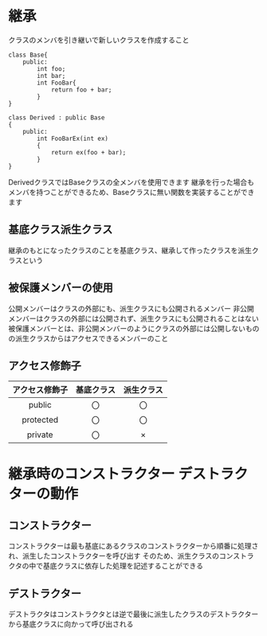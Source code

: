 # 継承
クラスのメンバを引き継いで新しいクラスを作成すること

```
class Base{
	public:
		int foo;
		int bar;
		int FooBar{
			return foo + bar;
		}
}

class Derived : public Base
{
	public:
		int FooBarEx(int ex)
		{
			return ex(foo + bar);
		}
}
```

DerivedクラスではBaseクラスの全メンバを使用できます
継承を行った場合もメンバを持つことができるため、Baseクラスに無い関数を実装することができます

## 基底クラス派生クラス
継承のもとになったクラスのことを基底クラス、継承して作ったクラスを派生クラスという

## 被保護メンバーの使用
公開メンバーはクラスの外部にも、派生クラスにも公開されるメンバー
非公開メンバーはクラスの外部には公開されず、派生クラスにも公開されることはない
被保護メンバーとは、非公開メンバーのようにクラスの外部には公開しないものの派生クラスからはアクセスできるメンバーのこと

## アクセス修飾子
|  アクセス修飾子 | 基底クラス | 派生クラス |
|:----------:|:-----------:|:-------:|
| public     | 〇          | 〇      |
| protected  | 〇          | 〇      |
| private    | 〇          | ×       |

# 継承時のコンストラクター デストラクターの動作

## コンストラクター
コンストラクターは最も基底にあるクラスのコンストラクターから順番に処理され、派生したコンストラクターを呼び出す
そのため、派生クラスのコンストラクタの中で基底クラスに依存した処理を記述することができる

## デストラクター
デストラクタはコンストラクタとは逆で最後に派生したクラスのデストラクターから基底クラスに向かって呼び出される


